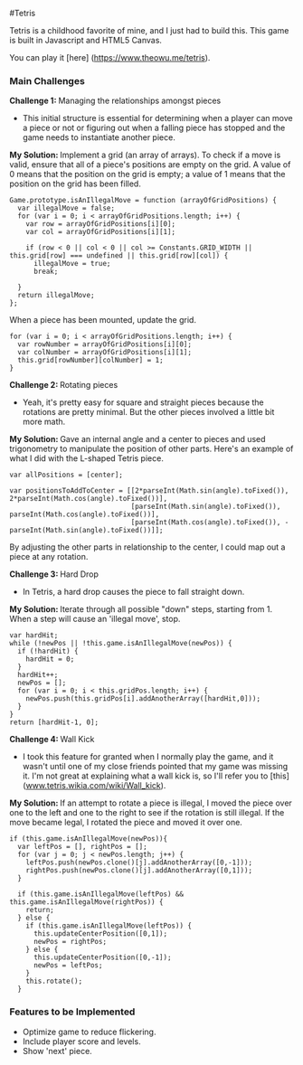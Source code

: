 #Tetris

Tetris is a childhood favorite of mine, and I just had to build this. This game is built in Javascript and HTML5 Canvas.

You can play it [here] (https://www.theowu.me/tetris).

### Main Challenges

<b> Challenge 1: </b> Managing the relationships amongst pieces
- This initial structure is essential for determining when a player can move a piece or not or figuring out when a falling piece has stopped and the game needs to instantiate another piece.

<b> My Solution: </b>
Implement a grid (an array of arrays). To check if a move is valid, ensure that all of a piece's positions are empty on the grid. A value of 0 means that the position on the grid is empty; a value of 1 means that the position on the grid has been filled.
```
Game.prototype.isAnIllegalMove = function (arrayOfGridPositions) {
  var illegalMove = false;
  for (var i = 0; i < arrayOfGridPositions.length; i++) {
    var row = arrayOfGridPositions[i][0];
    var col = arrayOfGridPositions[i][1];

    if (row < 0 || col < 0 || col >= Constants.GRID_WIDTH || this.grid[row] === undefined || this.grid[row][col]) {
      illegalMove = true;
      break;

  }
  return illegalMove;
};
```

When a piece has been mounted, update the grid.
```
for (var i = 0; i < arrayOfGridPositions.length; i++) {
  var rowNumber = arrayOfGridPositions[i][0];
  var colNumber = arrayOfGridPositions[i][1];
  this.grid[rowNumber][colNumber] = 1;
}
```

<b> Challenge 2: </b>  Rotating pieces
- Yeah, it's pretty easy for square and straight pieces because the rotations are pretty minimal. But the other pieces involved a little bit more math.

<b> My Solution: </b>
Gave an internal angle and a center to pieces and used trigonometry to manipulate the position of other parts. Here's an example of what I did with the L-shaped Tetris piece.
```
var allPositions = [center];

var positionsToAddToCenter = [[2*parseInt(Math.sin(angle).toFixed()), 2*parseInt(Math.cos(angle).toFixed())],
                              [parseInt(Math.sin(angle).toFixed()), parseInt(Math.cos(angle).toFixed())],
                              [parseInt(Math.cos(angle).toFixed()), -parseInt(Math.sin(angle).toFixed())]];
```
By adjusting the other parts in relationship to the center, I could map out a piece at any rotation.

<b> Challenge 3: </b> Hard Drop
- In Tetris, a hard drop causes the piece to fall straight down.

<b> My Solution: </b>
Iterate through all possible "down" steps, starting from 1. When a step will cause an 'illegal move', stop.

```
var hardHit;
while (!newPos || !this.game.isAnIllegalMove(newPos)) {
  if (!hardHit) {
    hardHit = 0;
  }
  hardHit++;
  newPos = [];
  for (var i = 0; i < this.gridPos.length; i++) {
    newPos.push(this.gridPos[i].addAnotherArray([hardHit,0]));
  }
}
return [hardHit-1, 0];
```

<b> Challenge 4: </b> Wall Kick
- I took this feature for granted when I normally play the game, and it wasn't until one of my close friends pointed that my game was missing it. I'm not great at explaining what a wall kick is, so I'll refer you to [this] (www.tetris.wikia.com/wiki/Wall_kick).

<b> My Solution: </b>
If an attempt to rotate a piece is illegal, I moved the piece over one to the left and one to the right to see if the rotation is still illegal. If the move became legal, I rotated the piece and moved it over one.

```
if (this.game.isAnIllegalMove(newPos)){
  var leftPos = [], rightPos = [];
  for (var j = 0; j < newPos.length; j++) {
    leftPos.push(newPos.clone()[j].addAnotherArray([0,-1]));
    rightPos.push(newPos.clone()[j].addAnotherArray([0,1]));
  }

  if (this.game.isAnIllegalMove(leftPos) && this.game.isAnIllegalMove(rightPos)) {
    return;
  } else {
    if (this.game.isAnIllegalMove(leftPos)) {
      this.updateCenterPosition([0,1]);
      newPos = rightPos;
    } else {
      this.updateCenterPosition([0,-1]);
      newPos = leftPos;
    }
    this.rotate();
  }
```

### Features to be Implemented

* Optimize game to reduce flickering.
* Include player score and levels.
* Show 'next' piece.
